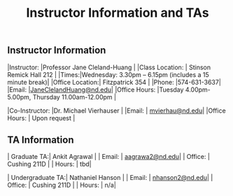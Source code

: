 ﻿---
title: Instructor Information and TAs
sidebar: mydoc_sidebar
permalink: mydoc_instructor.html
folder: mydoc
---

## Instructor Information

|Instructor: |Professor Jane Cleland-Huang |
|Class Location: | Stinson Remick Hall 212 |
|Times:|Wednesday: 3.30pm – 6.15pm (includes a 15 minute break)|
|Office Location:|	Fitzpatrick 354 |
|Phone:  	|574-631-3637|
|Email:		|JaneClelandHuang@nd.edu|
|Office Hours: 	|Tuesday 4.00pm-5.00pm,  Thursday 11.00am-12.00pm |

|Co-Instructor: |Dr. Michael Vierhauser |
|Email:		| mvierhau@nd.edu|
|Office Hours: 	|	Upon request |


## TA Information

| Graduate TA:| Ankit Agrawal |
| Email: | aagrawa2@nd.edu|
| Office: | Cushing 211D |
| Hours: | tbd|

| Undergraduate TA:| Nathaniel Hanson |
| Email: | nhanson2@nd.edu|
| Office: | Cushing 211D |
| Hours: | n/a|



